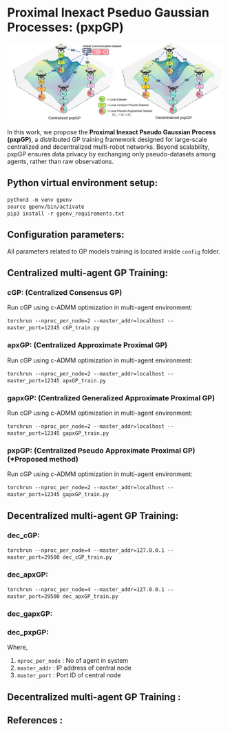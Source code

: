 # Proximal Inexact Pseduo Gaussian Processes: (pxpGP)

![pxpGP Overview](results/figs/title3.png)

<!-- **Maintained by:** Sanket A Salunkhe  
**Contact details:** Sanket (sanket_salunkhe@mines.edu), George (george.kontoudis@mines.edu) -->

In this work, we propose the **Proximal Inexact Pseudo Gaussian Process (pxpGP)**, a distributed GP training framework designed for large-scale centralized and decentralized multi-robot networks. Beyond scalability, pxpGP ensures data privacy by exchanging only pseudo-datasets among agents, rather than raw observations.

<!-- -------------------------------------------------------------------------------------- -->

## Python virtual environment setup:

```
python3 -m venv gpenv
source gpenv/bin/activate
pip3 install -r gpenv_requirements.txt
```


<!-- -------------------------------------------------------------------------------------- -->

## Configuration parameters:

All parameters related to GP models training is located inside `config` folder.


<!-- -------------------------------------------------------------------------------------- -->


## Centralized multi-agent GP Training:
### cGP: (Centralized Consensus GP)
Run  cGP using c-ADMM optimization in multi-agent environment:

```
torchrun --nproc_per_node=2 --master_addr=localhost --master_port=12345 cGP_train.py
```
<!-- 
Or
```
python3 -m torch.distributed.launch --nproc_per_node=2 --master_addr=localhost --master_port=12345 cgp_train.py
``` -->

### apxGP: (Centralized Approximate Proximal GP)
Run  cGP using c-ADMM optimization in multi-agent environment:

```
torchrun --nproc_per_node=2 --master_addr=localhost --master_port=12345 apxGP_train.py
```

### gapxGP: (Centralized Generalized Approximate Proximal GP)
Run  cGP using c-ADMM optimization in multi-agent environment:

```
torchrun --nproc_per_node=2 --master_addr=localhost --master_port=12345 gapxGP_train.py
```

### pxpGP: (Centralized Pseudo Approximate Proximal GP) (*Proposed method)
Run  cGP using c-ADMM optimization in multi-agent environment:

```
torchrun --nproc_per_node=2 --master_addr=localhost --master_port=12345 gapxGP_train.py
```

## Decentralized multi-agent GP Training:
### dec_cGP: 

```
torchrun --nproc_per_node=4 --master_addr=127.0.0.1 --master_port=29500 dec_cGP_train.py 
```

### dec_apxGP:

```
torchrun --nproc_per_node=4 --master_addr=127.0.0.1 --master_port=29500 dec_apxGP_train.py 
```

### dec_gapxGP:


### dec_pxpGP:



Where,

1. `nproc_per_node` : No of agent in system
2. `master_addr` :  IP address of central node
3. `master_port` : Port ID of central node


<!-- -------------------------------------------------------------------------------------- -->

## Decentralized multi-agent GP Training :



<!-- -------------------------------------------------------------------------------------- -->

## References :